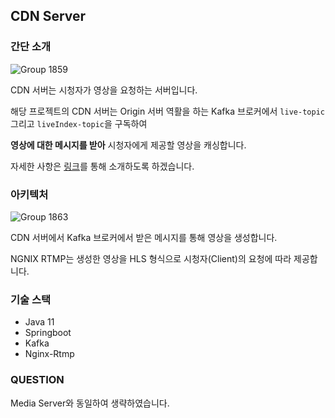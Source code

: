 ## CDN Server

### 간단 소개

![Group 1859](https://user-images.githubusercontent.com/102807742/218960155-ca1f8a5c-1c99-4267-a455-aa755b4d7a73.png)

CDN 서버는 시청자가 영상을 요청하는 서버입니다.

해당 프로젝트의 CDN 서버는 Origin 서버 역활을 하는 Kafka 브로커에서 `live-topic` 그리고 `liveIndex-topic`을 구독하여 

**영상에 대한 메시지를 받아** 시청자에게 제공할 영상을 캐싱합니다.

자세한 사항은 [링크]()를 통해 소개하도록 하겠습니다.

### 아키텍처

![Group 1863](https://user-images.githubusercontent.com/102807742/218960456-420397b8-391f-4f9d-8313-70d70db73c51.png)

CDN 서버에서 Kafka 브로커에서 받은 메시지를 통해 영상을 생성합니다.

NGNIX RTMP는 생성한 영상을 HLS 형식으로 시청자(Client)의 요청에 따라 제공합니다.

### 기술 스택

+ Java 11
+ Springboot
+ Kafka
+ Nginx-Rtmp

### QUESTION

Media Server와 동일하여 생략하였습니다.
